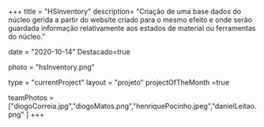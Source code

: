 +++
title = "HSInventory"
description= "Criação de uma base dados do núcleo gerida a partir do website criado para o mesmo efeito e onde serão guardada informação relativamente aos estados de material ou ferramentas do núcleo." 

date = "2020-10-14" 
Destacado=true 

photo = "hsInventory.png" 

type = "currentProject" 
layout = "projeto" 
projectOfTheMonth =true

teamPhotos = ["diogoCorreia.jpg","diogoMatos.png","henriquePocinho.jpeg","danielLeitao.png" ] 
+++